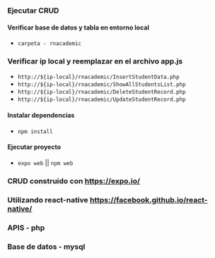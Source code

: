### Ejecutar CRUD

#### Verificar base de datos y tabla en entorno local

- `carpeta - rnacademic`

### Verificar ip local y reemplazar en el archivo app.js

- `http://${ip-local}/rnacademic/InsertStudentData.php`
- `http://${ip-local}/rnacademic/ShowAllStudentsList.php`
- `http://${ip-local}/rnacademic/DeleteStudentRecord.php`
- `http://${ip-local}/rnacademic/UpdateStudentRecord.php`

#### Instalar dependencias

- `npm install`

#### Ejecutar proyecto

- `expo web` || `npm web`

### CRUD construido con https://expo.io/
### Utilizando react-native https://facebook.github.io/react-native/
### APIS - php
### Base de datos - mysql
